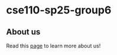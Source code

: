 # cse110-sp25-group6

## About us
Read this [page](https://github.com/cse110-sp25-group6/cse110-sp25-group6/blob/main/admin/team.md) to learn more about us! 